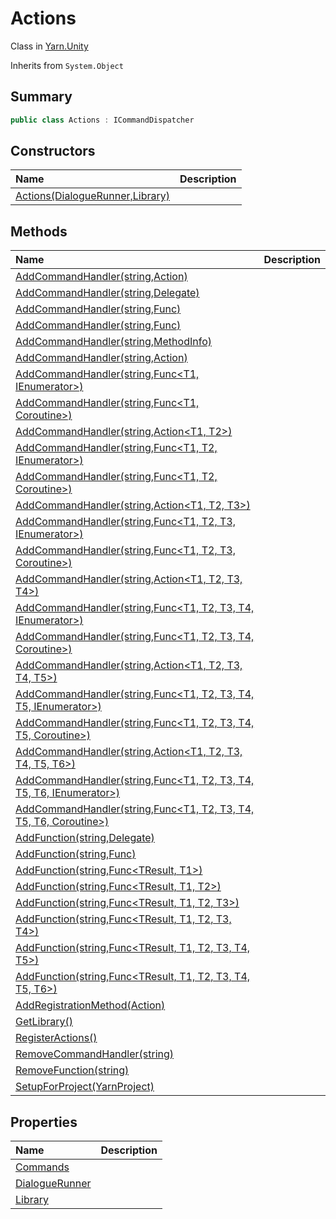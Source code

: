 # Actions

Class in [Yarn.Unity](/docs/api/csharp/yarn.unity.md)

Inherits from `System.Object`

## Summary



```csharp
public class Actions : ICommandDispatcher
```

## Constructors

|Name|Description|
|:---|:---|
|[Actions(DialogueRunner,Library)](/docs/api/csharp/yarn.unity.actions..ctor.md)||

## Methods

|Name|Description|
|:---|:---|
|[AddCommandHandler(string,Action)](/docs/api/csharp/yarn.unity.actions.addcommandhandler-10.md)||
|[AddCommandHandler(string,Delegate)](/docs/api/csharp/yarn.unity.actions.addcommandhandler-1.md)||
|[AddCommandHandler(string,Func<IEnumerator>)](/docs/api/csharp/yarn.unity.actions.addcommandhandler-17.md)||
|[AddCommandHandler(string,Func<Coroutine>)](/docs/api/csharp/yarn.unity.actions.addcommandhandler-3.md)||
|[AddCommandHandler(string,MethodInfo)](/docs/api/csharp/yarn.unity.actions.addcommandhandler-2.md)||
|[AddCommandHandler(string,Action<T1>)](/docs/api/csharp/yarn.unity.actions.addcommandhandler-11.md)||
|[AddCommandHandler(string,Func<T1, IEnumerator>)](/docs/api/csharp/yarn.unity.actions.addcommandhandler-18.md)||
|[AddCommandHandler(string,Func<T1, Coroutine>)](/docs/api/csharp/yarn.unity.actions.addcommandhandler-4.md)||
|[AddCommandHandler(string,Action<T1, T2>)](/docs/api/csharp/yarn.unity.actions.addcommandhandler-12.md)||
|[AddCommandHandler(string,Func<T1, T2, IEnumerator>)](/docs/api/csharp/yarn.unity.actions.addcommandhandler-19.md)||
|[AddCommandHandler(string,Func<T1, T2, Coroutine>)](/docs/api/csharp/yarn.unity.actions.addcommandhandler-5.md)||
|[AddCommandHandler(string,Action<T1, T2, T3>)](/docs/api/csharp/yarn.unity.actions.addcommandhandler-13.md)||
|[AddCommandHandler(string,Func<T1, T2, T3, IEnumerator>)](/docs/api/csharp/yarn.unity.actions.addcommandhandler-20.md)||
|[AddCommandHandler(string,Func<T1, T2, T3, Coroutine>)](/docs/api/csharp/yarn.unity.actions.addcommandhandler-6.md)||
|[AddCommandHandler(string,Action<T1, T2, T3, T4>)](/docs/api/csharp/yarn.unity.actions.addcommandhandler-14.md)||
|[AddCommandHandler(string,Func<T1, T2, T3, T4, IEnumerator>)](/docs/api/csharp/yarn.unity.actions.addcommandhandler-21.md)||
|[AddCommandHandler(string,Func<T1, T2, T3, T4, Coroutine>)](/docs/api/csharp/yarn.unity.actions.addcommandhandler-7.md)||
|[AddCommandHandler(string,Action<T1, T2, T3, T4, T5>)](/docs/api/csharp/yarn.unity.actions.addcommandhandler-15.md)||
|[AddCommandHandler(string,Func<T1, T2, T3, T4, T5, IEnumerator>)](/docs/api/csharp/yarn.unity.actions.addcommandhandler-22.md)||
|[AddCommandHandler(string,Func<T1, T2, T3, T4, T5, Coroutine>)](/docs/api/csharp/yarn.unity.actions.addcommandhandler-8.md)||
|[AddCommandHandler(string,Action<T1, T2, T3, T4, T5, T6>)](/docs/api/csharp/yarn.unity.actions.addcommandhandler-16.md)||
|[AddCommandHandler(string,Func<T1, T2, T3, T4, T5, T6, IEnumerator>)](/docs/api/csharp/yarn.unity.actions.addcommandhandler-23.md)||
|[AddCommandHandler(string,Func<T1, T2, T3, T4, T5, T6, Coroutine>)](/docs/api/csharp/yarn.unity.actions.addcommandhandler-9.md)||
|[AddFunction(string,Delegate)](/docs/api/csharp/yarn.unity.actions.addfunction-1.md)||
|[AddFunction(string,Func<TResult>)](/docs/api/csharp/yarn.unity.actions.addfunction-2.md)||
|[AddFunction(string,Func<TResult, T1>)](/docs/api/csharp/yarn.unity.actions.addfunction-3.md)||
|[AddFunction(string,Func<TResult, T1, T2>)](/docs/api/csharp/yarn.unity.actions.addfunction-4.md)||
|[AddFunction(string,Func<TResult, T1, T2, T3>)](/docs/api/csharp/yarn.unity.actions.addfunction-5.md)||
|[AddFunction(string,Func<TResult, T1, T2, T3, T4>)](/docs/api/csharp/yarn.unity.actions.addfunction-6.md)||
|[AddFunction(string,Func<TResult, T1, T2, T3, T4, T5>)](/docs/api/csharp/yarn.unity.actions.addfunction-7.md)||
|[AddFunction(string,Func<TResult, T1, T2, T3, T4, T5, T6>)](/docs/api/csharp/yarn.unity.actions.addfunction-8.md)||
|[AddRegistrationMethod(Action<IActionRegistration>)](/docs/api/csharp/yarn.unity.actions.addregistrationmethod.md)||
|[GetLibrary()](/docs/api/csharp/yarn.unity.actions.getlibrary.md)||
|[RegisterActions()](/docs/api/csharp/yarn.unity.actions.registeractions.md)||
|[RemoveCommandHandler(string)](/docs/api/csharp/yarn.unity.actions.removecommandhandler.md)||
|[RemoveFunction(string)](/docs/api/csharp/yarn.unity.actions.removefunction.md)||
|[SetupForProject(YarnProject)](/docs/api/csharp/yarn.unity.actions.setupforproject.md)||

## Properties

|Name|Description|
|:---|:---|
|[Commands](/docs/api/csharp/yarn.unity.actions.commands.md)||
|[DialogueRunner](/docs/api/csharp/yarn.unity.actions.dialoguerunner.md)||
|[Library](/docs/api/csharp/yarn.unity.actions.library.md)||

